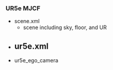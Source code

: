 ### UR5e MJCF

- scene.xml
    - scene including sky, floor, and UR
- ur5e.xml
    - 
- ur5e_ego_camera